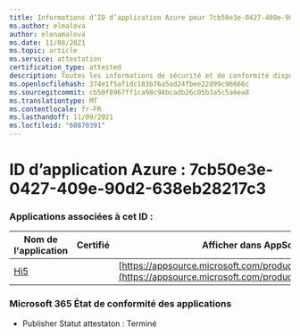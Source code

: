 ```yaml
---
title: Informations d’ID d’application Azure pour 7cb50e3e-0427-409e-90d2-638eb28217c3
ms.author: elmalova
author: elenamalova
ms.date: 11/08/2021
ms.topic: article
ms.service: attestation
certification_type: attested
description: Toutes les informations de sécurité et de conformité disponibles pour 7cb50e3e-0427-409e-90d2-638eb28217c3.
ms.openlocfilehash: 374e1f5af1dc183b76a5ad24fbee22d99c96666c
ms.sourcegitcommit: cb50f8967ff1ca98c98bcadb26c05b3a5c5a6ea8
ms.translationtype: MT
ms.contentlocale: fr-FR
ms.lasthandoff: 11/09/2021
ms.locfileid: "60870391"
---
```

# <a name="azure-app-id-7cb50e3e-0427-409e-90d2-638eb28217c3"></a>ID d’application Azure : 7cb50e3e-0427-409e-90d2-638eb28217c3


### <a name="apps-associated-with-this-id"></a>Applications associées à cet ID :
| **Nom de l'application** | **Certifié** | **Afficher dans AppSource** |
|--------------|---------------|-----------------------|
| [Hi5](https://docs.microsoft.com/microsoft-365-app-certification/forward/WA200001610) |  | [https://appsource.microsoft.com/product/office/WA200001610](https://appsource.microsoft.com/product/office/WA200001610) |

### <a name="microsoft-365-app-compliance-status"></a>Microsoft 365 État de conformité des applications
- Publisher Statut attestaton : Terminé
